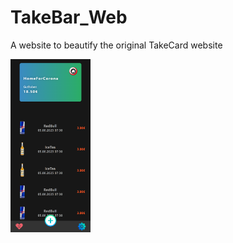 # TakeBar_Web
 A website to beautify the original TakeCard website

 <img src="assets/app1.png" width="128"/>
